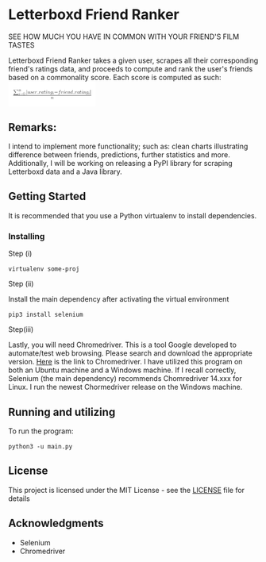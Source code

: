 # Letterboxd Friend Ranker
SEE HOW MUCH YOU HAVE IN COMMON WITH YOUR FRIEND'S FILM TASTES

Letterboxd Friend Ranker takes a given user, scrapes all their corresponding friend's ratings data, and proceeds to compute and rank  the user's friends based on a commonality score. Each score is computed as such:  
<a href="url"><img src="https://raw.githubusercontent.com/BBottoml/Letterboxd-friend-ranker/master/Screenshot%20(71).png" align="center" height=35% width=35% ></a>

## Remarks:
I intend to implement more functionality; such as: clean charts illustrating difference between friends, predictions, further statistics and more. Additionally, I will be working on releasing a PyPI library for scraping Letterboxd data and a Java library. 

## Getting Started

It is recommended that you use a Python virtualenv to install dependencies.

### Installing

Step (i)

```
virtualenv some-proj
```

Step (ii)

Install the main dependency after activating the virtual environment 

```
pip3 install selenium
```

Step(iii)

Lastly, you will need Chromedriver. This is a tool Google developed to automate/test web browsing. Please search and download the appropriate version. <a href="http://chromedriver.chromium.org/">Here</a> is the link to Chromedriver. I have utilized this program on both an Ubuntu machine and a Windows machine. If I recall correctly, Selenium (the main dependency) recommends Chomredriver 14.xxx for Linux. I run the newest Chormedriver release on the Windows machine.  

## Running and utilizing 

To run the program:

```
python3 -u main.py
```

## License

This project is licensed under the MIT License - see the [LICENSE](LICENSE.md) file for details

## Acknowledgments

* Selenium
* Chromedriver

